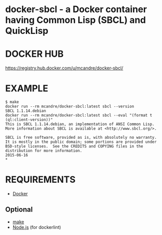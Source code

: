 # docker-sbcl - a Docker container having Common Lisp (SBCL) and QuickLisp

# DOCKER HUB

https://registry.hub.docker.com/u/mcandre/docker-sbcl/

# EXAMPLE

```
$ make
docker run --rm mcandre/docker-sbcl:latest sbcl --version
SBCL 1.1.14.debian
docker run --rm mcandre/docker-sbcl:latest sbcl --eval "(format t (ql:client-version))"
This is SBCL 1.1.14.debian, an implementation of ANSI Common Lisp.
More information about SBCL is available at <http://www.sbcl.org/>.

SBCL is free software, provided as is, with absolutely no warranty.
It is mostly in the public domain; some portions are provided under
BSD-style licenses.  See the CREDITS and COPYING files in the
distribution for more information.
2015-06-16
*
```

# REQUIREMENTS

* [Docker](https://www.docker.com/)

## Optional

* [make](http://www.gnu.org/software/make/)
* [Node.js](https://nodejs.org/en/) (for dockerlint)
